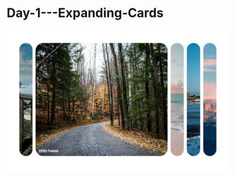 # Day-1---Expanding-Cards
![Preview](https://github.com/vitaliken/Day-1---Expanding-Cards/blob/main/preview.png?raw=true)
